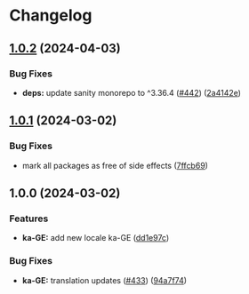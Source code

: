 # Changelog

## [1.0.2](https://github.com/sanity-io/locales/compare/locale-ka-ge-v1.0.1...locale-ka-ge-v1.0.2) (2024-04-03)


### Bug Fixes

* **deps:** update sanity monorepo to ^3.36.4 ([#442](https://github.com/sanity-io/locales/issues/442)) ([2a4142e](https://github.com/sanity-io/locales/commit/2a4142e6e50eb5992b3432169cd71676c353276f))

## [1.0.1](https://github.com/sanity-io/locales/compare/locale-ka-ge-v1.0.0...locale-ka-ge-v1.0.1) (2024-03-02)


### Bug Fixes

* mark all packages as free of side effects ([7ffcb69](https://github.com/sanity-io/locales/commit/7ffcb6939ba729c3c6c528d81e14a833b9096f50))

## 1.0.0 (2024-03-02)


### Features

* **ka-GE:** add new locale ka-GE ([dd1e97c](https://github.com/sanity-io/locales/commit/dd1e97c67e45c7225abcf05166dba679246c283c))


### Bug Fixes

* **ka-GE:** translation updates ([#433](https://github.com/sanity-io/locales/issues/433)) ([94a7f74](https://github.com/sanity-io/locales/commit/94a7f74dc06ddeb91ca03dddd4c1947b73e6afe6))
